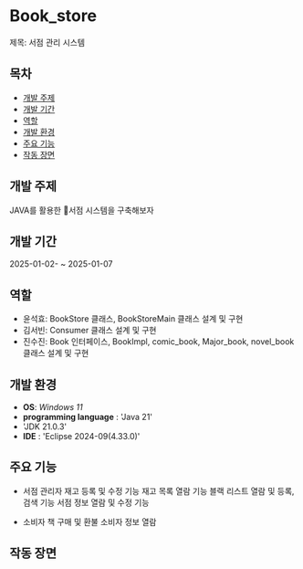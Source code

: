 # Book_store

제목: 서점 관리 시스템

## 목차

  - [개발 주제](#-개발-주제)
  - [개발 기간](#-개발-기간)
  - [역할](#-역할)
  - [개발 환경](#-개발-환경)
  - [주요 기능](#-주요-기능)
  - [작동 장면](#-작동-장면)


## 개발 주제

JAVA를 활용한 :closed_book:서점 시스템을 구축해보자


## 개발 기간

2025-01-02- ~ 2025-01-07

## 역할

 - 윤석효: BookStore 클래스, BookStoreMain 클래스 설계 및 구현
 - 김서빈: Consumer 클래스 설계 및 구현
 - 진수진: Book 인터페이스, BookImpl, comic_book, Major_book, novel_book 클래스 설계 및 구현


## 개발 환경

 - **OS**: *Windows 11*
 - **programming language** : 'Java 21'
 - 'JDK 21.0.3'
 - **IDE** : 'Eclipse 2024-09(4.33.0)'


## 주요 기능

 - 서점 관리자
   재고 등록 및 수정 기능
   재고 목록 열람 기능
   블랙 리스트 열람 및 등록, 검색 기능
   서점 정보 열람 및 수정 기능

   
 - 소비자
   책 구매 및 환불
   소비자 정보 열람
   
## 작동 장면
